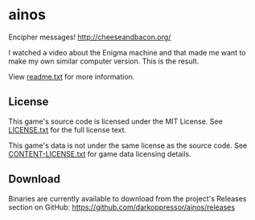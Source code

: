# ainos
Encipher messages!
http://cheeseandbacon.org/

I watched a video about the Enigma machine and that made me want to make my own similar computer version. This is the result.

View [readme.txt](docs/readme.txt) for more information.

## License
This game's source code is licensed under the MIT License. See [LICENSE.txt](docs/LICENSE.txt) for the full license text.

This game's data is not under the same license as the source code. See [CONTENT-LICENSE.txt](docs/CONTENT-LICENSE.txt) for game data licensing details.

## Download
Binaries are currently available to download from the project's Releases section on GitHub:
https://github.com/darkoppressor/ainos/releases
